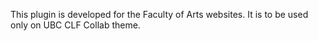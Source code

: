 This plugin is developed for the Faculty of Arts websites.
It is to be used only on UBC CLF Collab theme.
